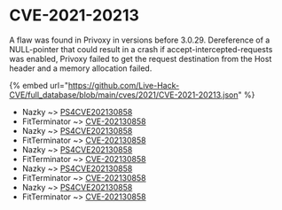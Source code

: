 # CVE-2021-20213

A flaw was found in Privoxy in versions before 3.0.29. Dereference of a NULL-pointer that could result in a crash if accept-intercepted-requests was enabled, Privoxy failed to get the request destination from the Host header and a memory allocation failed.

{% embed url="https://github.com/Live-Hack-CVE/full_database/blob/main/cves/2021/CVE-2021-20213.json" %}


* Nazky ~> [PS4CVE202130858](https://www.alice-snow.ru/2021/database/cve-2021-20213/ps4cve202130858-nazky)
* FitTerminator ~> [CVE-202130858](https://www.alice-snow.ru/2021/database/cve-2021-20213/cve-202130858-fitterminator)
* Nazky ~> [PS4CVE202130858](https://www.alice-snow.ru/2021/database/cve-2021-20213/ps4cve202130858-nazky)
* FitTerminator ~> [CVE-202130858](https://www.alice-snow.ru/2021/database/cve-2021-20213/cve-202130858-fitterminator)
* Nazky ~> [PS4CVE202130858](https://www.alice-snow.ru/2021/database/cve-2021-20213/ps4cve202130858-nazky)
* FitTerminator ~> [CVE-202130858](https://www.alice-snow.ru/2021/database/cve-2021-20213/cve-202130858-fitterminator)
* Nazky ~> [PS4CVE202130858](https://www.alice-snow.ru/2021/database/cve-2021-20213/ps4cve202130858-nazky)
* FitTerminator ~> [CVE-202130858](https://www.alice-snow.ru/2021/database/cve-2021-20213/cve-202130858-fitterminator)
* Nazky ~> [PS4CVE202130858](https://www.alice-snow.ru/2021/database/cve-2021-20213/ps4cve202130858-nazky)
* FitTerminator ~> [CVE-202130858](https://www.alice-snow.ru/2021/database/cve-2021-20213/cve-202130858-fitterminator)